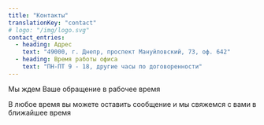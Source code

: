```yaml
---
title: "Контакты"
translationKey: "contact"
# logo: "/img/logo.svg"
contact_entries:
  - heading: Адрес
    text: "49000, г. Днепр, проспект Мануйловский, 73, оф. 642"
  - heading: Время работы офиса
    text: "ПН-ПТ 9 - 18, другие часы по договоренности"
---
```


Мы ждем Ваше обращение в рабочее время

<!-- <h3 class="f4 b lh-title mb2">How can I get…?</h3> -->

В любое время вы можете оставить сообщение и мы свяжемся с вами в ближайшее время
